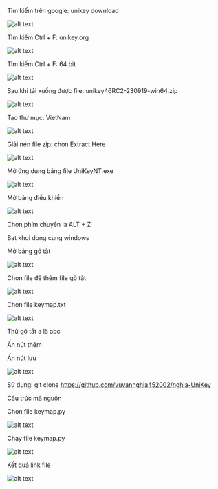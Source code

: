 Tìm kiếm trên google: unikey download

![alt text](20240701_111616850991.png)

Tìm kiếm Ctrl + F: unikey.org

![alt text](20240701_111628822976.png)

Tìm kiếm Ctrl + F: 64 bit

![alt text](20240701_111633181034.png)

Sau khi tải xuống được file: unikey46RC2-230919-win64.zip

![alt text](20240701_111649975064.png)

Tạo thư mục: VietNam

![alt text](20240701_115111808230.png)

Giải nén file zip: chọn Extract Here

![alt text](20240701_115121278363.png)

Mở ứng dụng bằng file UniKeyNT.exe

![alt text](20240701_115128432284.png)

Mở bảng điều khiển

![alt text](20240701_115129828361.png)

Chọn phím chuyển là ALT + Z


Bat khoi dong cung windows



Mở bảng gõ tắt

![alt text](20240701_115135298361.png)

Chọn file để thêm file gõ tắt

![alt text](20240701_115136834439.png)

Chọn file keymap.txt

![alt text](20240701_115138154228.png)

Thử gõ tắt a là abc

Ấn nút thêm

Ấn nút lưu

![alt text](20240701_115145487933.png)

Sử dụng: git clone https://github.com/vuvannghia452002/nghia-UniKey

Cấu trúc mã nguồn

Chọn file keymap.py

![alt text](20240701_132911151528.png)

Chạy file keymap.py

![alt text](20240701_132918269486.png)

Kết quả link file

![alt text](20240701_132922179741.png)
